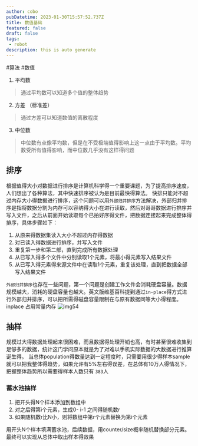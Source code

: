 ```yaml
---
author: cobo
pubDatetime: 2023-01-30T15:57:52.737Z
title: 数值基础
featured: false
draft: false
tags:
 - robot
description: this is auto generate
---
```

#算法 #数值

1. 平均数
> 通过平均数可以知道多个值的整体趋势
2. 方差 （标准差）
> 通过方差可以知道数值的离散程度
3. 中位数
> 中位数有点像平均数，但是在不受极端值得影响上这一点由于平均数。平均数受所有值得影响，而中位数几乎没有这样得问题

## 排序
根据值得大小对数据进行排序是计算机科学得一个重要课题，为了提高排序速度，人们想出了各种算法，其中快速排序被认为是目前最快得算法。
快排只能对不超过内存大小得数据进行排序，这个问题可以用`外部归并排序`方法解决，外部归并排序是指将数据分割为内存可以容纳得大小在进行读取，然后对哥哥数据进行排序并写入文件，之后从前面开始读取每个已拍好序得文件，把数据连接起来完成整体得排序，具体步骤如下：
1. 从原来得数据集读入大小不超过内存得数据
2. 对已读入得数据进行排序，并写入文件
3. 重复第一步和第二部，直到完成所有数据处理
4. 从已写入得多个文件中分别读取1个元素，将最小得元素写入结果文件
5. 从已写入得元素得来源文件中在读取1个元素，重复该处理，直到把数据全部写入结果文件

`外部归并排序`也存在一些问题，第一个问题是创建工作文件会消耗硬盘容量。数据规模越大，消耗的硬盘容量也越大。英文版维基百科提到通过`in-place`得方式进行外部归并排序，可以把所需得磁盘容量限制在与原有数据同等大小得程度。
inplace 占用常量内存
![img54](@assets/images/img54.png)

## 抽样
规模过大得数据处理起来很困难，而且数据得处理开销也高，有时甚至很难收集到足够多的数据，统计这门学问原本就是为了对难以手机实际数据的大数据进行推算诞生得。
当总体population得数量达到一定程度时，只需要用很少得样本sample就可以把我整体得趋势，如果允许有5%左右得误差，在总体有10万人得情况下，把握整体趋势所以需要得样本人数只有 `383`人

### 蓄水池抽样
1. 把开头得N个样本添加到数组中
2. 对之后得第i个元素，生成0-   i-1 之间得随机数r
3. 如果随机数r比N小，则将数组中第r个元素替换为第i个元素

用开头N个样本填满蓄水池，后续数据，用counter/size概率随机替换部分元素。最终可以实现从总体中取出样本得效果